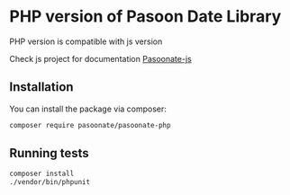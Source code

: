 PHP version of Pasoon Date Library
=========================

PHP version is compatible with js version

Check js project for documentation [Pasoonate-js](https://github.com/pasoonate/pasoonate-js)

## Installation

You can install the package via composer:

```bash
composer require pasoonate/pasoonate-php
```

## Running tests

```bash
composer install
./vendor/bin/phpunit
```
